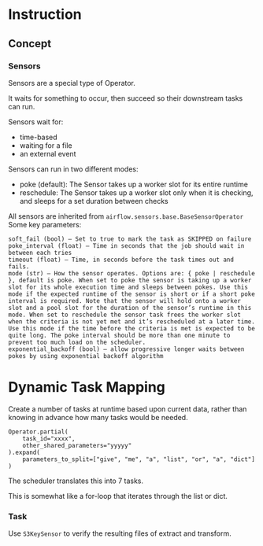 # Instruction

## Concept

### Sensors

Sensors are a special type of Operator.

It waits for something to occur, then succeed so their downstream tasks can run.

Sensors wait for:
- time-based
- waiting for a file
- an external event

Sensors can run in two different modes:
- poke (default): The Sensor takes up a worker slot for its entire runtime 
- reschedule: The Sensor takes up a worker slot only when it is checking, and sleeps for a set duration between checks

All sensors are inherited from `airflow.sensors.base.BaseSensorOperator`
Some key parameters:
```
soft_fail (bool) – Set to true to mark the task as SKIPPED on failure
poke_interval (float) – Time in seconds that the job should wait in between each tries
timeout (float) – Time, in seconds before the task times out and fails.
mode (str) – How the sensor operates. Options are: { poke | reschedule }, default is poke. When set to poke the sensor is taking up a worker slot for its whole execution time and sleeps between pokes. Use this mode if the expected runtime of the sensor is short or if a short poke interval is required. Note that the sensor will hold onto a worker slot and a pool slot for the duration of the sensor’s runtime in this mode. When set to reschedule the sensor task frees the worker slot when the criteria is not yet met and it’s rescheduled at a later time. Use this mode if the time before the criteria is met is expected to be quite long. The poke interval should be more than one minute to prevent too much load on the scheduler.
exponential_backoff (bool) – allow progressive longer waits between pokes by using exponential backoff algorithm
```

# Dynamic Task Mapping
Create a number of tasks at runtime based upon current data, rather than knowing in advance how many tasks would be needed.

```
Operator.partial(
    task_id="xxxx",
    other_shared_parameters="yyyyy"
).expand(
    parameters_to_split=["give", "me", "a", "list", "or", "a", "dict"]
)
```
The scheduler translates this into 7 tasks.

This is somewhat like a for-loop that iterates through the list or dict.

### Task

Use `S3KeySensor` to verify the resulting files of extract and transform.

